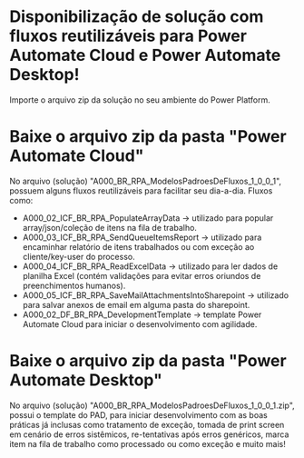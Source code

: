 # Disponibilização de solução com fluxos reutilizáveis para Power Automate Cloud e Power Automate Desktop!
Importe o arquivo zip da solução no seu ambiente do Power Platform.

# Baixe o arquivo zip da pasta "Power Automate Cloud"
No arquivo (solução) "A000_BR_RPA_ModelosPadroesDeFluxos_1_0_0_1", possuem alguns fluxos reutilizáveis para facilitar seu dia-a-dia. Fluxos como:
- A000_02_ICF_BR_RPA_PopulateArrayData -> utilizado para popular array/json/coleção de itens na fila de trabalho.
- A000_03_ICF_BR_RPA_SendQueueItemsReport -> utilizado para encaminhar relatório de itens trabalhados ou com exceção ao cliente/key-user do processo.
- A000_04_ICF_BR_RPA_ReadExcelData -> utilizado para ler dados de planilha Excel (contém validações para evitar erros oriundos de preenchimentos humanos).
- A000_05_ICF_BR_RPA_SaveMailAttachmentsIntoSharepoint -> utilizado para salvar anexos de email em alguma pasta do sharepoint.
- A000_02_DF_BR_RPA_DevelopmentTemplate -> template Power Automate Cloud para iniciar o desenvolvimento com agilidade.

# Baixe o arquivo zip da pasta "Power Automate Desktop"
No arquivo (solução) "A000_BR_RPA_ModelosPadroesDeFluxos_1_0_0_1.zip", possui o template do PAD, 
para iniciar desenvolvimento com as boas práticas já inclusas como tratamento de exceção, tomada de print screen em cenário de erros sistêmicos,
re-tentativas após erros genéricos, marca item na fila de trabalho como processado ou como exceção e muito mais! 

